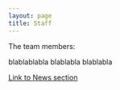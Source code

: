 ```yaml
---
layout: page
title: Staff
---
```


The team members:

blablablabla
blablabla
blablabla

[Link to News section](news.md)
